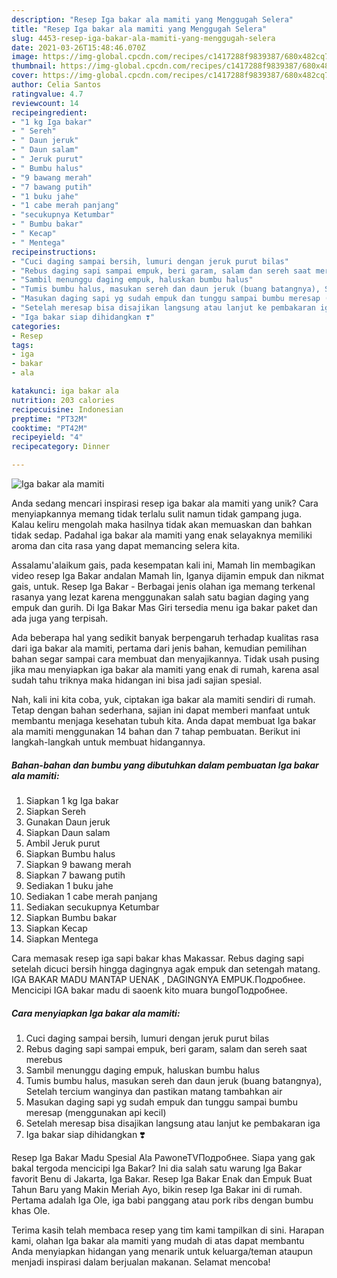 ```yaml
---
description: "Resep Iga bakar ala mamiti yang Menggugah Selera"
title: "Resep Iga bakar ala mamiti yang Menggugah Selera"
slug: 4453-resep-iga-bakar-ala-mamiti-yang-menggugah-selera
date: 2021-03-26T15:48:46.070Z
image: https://img-global.cpcdn.com/recipes/c1417288f9839387/680x482cq70/iga-bakar-ala-mamiti-foto-resep-utama.jpg
thumbnail: https://img-global.cpcdn.com/recipes/c1417288f9839387/680x482cq70/iga-bakar-ala-mamiti-foto-resep-utama.jpg
cover: https://img-global.cpcdn.com/recipes/c1417288f9839387/680x482cq70/iga-bakar-ala-mamiti-foto-resep-utama.jpg
author: Celia Santos
ratingvalue: 4.7
reviewcount: 14
recipeingredient:
- "1 kg Iga bakar"
- " Sereh"
- " Daun jeruk"
- " Daun salam"
- " Jeruk purut"
- " Bumbu halus"
- "9 bawang merah"
- "7 bawang putih"
- "1 buku jahe"
- "1 cabe merah panjang"
- "secukupnya Ketumbar"
- " Bumbu bakar"
- " Kecap"
- " Mentega"
recipeinstructions:
- "Cuci daging sampai bersih, lumuri dengan jeruk purut bilas"
- "Rebus daging sapi sampai empuk, beri garam, salam dan sereh saat merebus"
- "Sambil menunggu daging empuk, haluskan bumbu halus"
- "Tumis bumbu halus, masukan sereh dan daun jeruk (buang batangnya), Setelah tercium wanginya dan pastikan matang tambahkan air"
- "Masukan daging sapi yg sudah empuk dan tunggu sampai bumbu meresap (menggunakan api kecil)"
- "Setelah meresap bisa disajikan langsung atau lanjut ke pembakaran iga"
- "Iga bakar siap dihidangkan ❣️"
categories:
- Resep
tags:
- iga
- bakar
- ala

katakunci: iga bakar ala 
nutrition: 203 calories
recipecuisine: Indonesian
preptime: "PT32M"
cooktime: "PT42M"
recipeyield: "4"
recipecategory: Dinner

---
```



![Iga bakar ala mamiti](https://img-global.cpcdn.com/recipes/c1417288f9839387/680x482cq70/iga-bakar-ala-mamiti-foto-resep-utama.jpg)

Anda sedang mencari inspirasi resep iga bakar ala mamiti yang unik? Cara menyiapkannya memang tidak terlalu sulit namun tidak gampang juga. Kalau keliru mengolah maka hasilnya tidak akan memuaskan dan bahkan tidak sedap. Padahal iga bakar ala mamiti yang enak selayaknya memiliki aroma dan cita rasa yang dapat memancing selera kita.

Assalamu&#39;alaikum gais, pada kesempatan kali ini, Mamah Iin membagikan video resep Iga Bakar andalan Mamah Iin, Iganya dijamin empuk dan nikmat gais, untuk. Resep Iga Bakar - Berbagai jenis olahan iga memang terkenal rasanya yang lezat karena menggunakan salah satu bagian daging yang empuk dan gurih. Di Iga Bakar Mas Giri tersedia menu iga bakar paket dan ada juga yang terpisah.

Ada beberapa hal yang sedikit banyak berpengaruh terhadap kualitas rasa dari iga bakar ala mamiti, pertama dari jenis bahan, kemudian pemilihan bahan segar sampai cara membuat dan menyajikannya. Tidak usah pusing jika mau menyiapkan iga bakar ala mamiti yang enak di rumah, karena asal sudah tahu triknya maka hidangan ini bisa jadi sajian spesial.


Nah, kali ini kita coba, yuk, ciptakan iga bakar ala mamiti sendiri di rumah. Tetap dengan bahan sederhana, sajian ini dapat memberi manfaat untuk membantu menjaga kesehatan tubuh kita. Anda dapat membuat Iga bakar ala mamiti menggunakan 14 bahan dan 7 tahap pembuatan. Berikut ini langkah-langkah untuk membuat hidangannya.

<!--inarticleads1-->

##### Bahan-bahan dan bumbu yang dibutuhkan dalam pembuatan Iga bakar ala mamiti:

1. Siapkan 1 kg Iga bakar
1. Siapkan  Sereh
1. Gunakan  Daun jeruk
1. Siapkan  Daun salam
1. Ambil  Jeruk purut
1. Siapkan  Bumbu halus
1. Siapkan 9 bawang merah
1. Siapkan 7 bawang putih
1. Sediakan 1 buku jahe
1. Sediakan 1 cabe merah panjang
1. Sediakan secukupnya Ketumbar
1. Siapkan  Bumbu bakar
1. Siapkan  Kecap
1. Siapkan  Mentega


Cara memasak resep iga sapi bakar khas Makassar. Rebus daging sapi setelah dicuci bersih hingga dagingnya agak empuk dan setengah matang. IGA BAKAR MADU MANTAP UENAK , DAGINGNYA EMPUK.Подробнее. Mencicipi IGA bakar madu di saoenk kito muara bungoПодробнее. 

<!--inarticleads2-->

##### Cara menyiapkan Iga bakar ala mamiti:

1. Cuci daging sampai bersih, lumuri dengan jeruk purut bilas
1. Rebus daging sapi sampai empuk, beri garam, salam dan sereh saat merebus
1. Sambil menunggu daging empuk, haluskan bumbu halus
1. Tumis bumbu halus, masukan sereh dan daun jeruk (buang batangnya), Setelah tercium wanginya dan pastikan matang tambahkan air
1. Masukan daging sapi yg sudah empuk dan tunggu sampai bumbu meresap (menggunakan api kecil)
1. Setelah meresap bisa disajikan langsung atau lanjut ke pembakaran iga
1. Iga bakar siap dihidangkan ❣️


Resep Iga Bakar Madu Spesial Ala PawoneTVПодробнее. Siapa yang gak bakal tergoda mencicipi Iga Bakar? Ini dia salah satu warung Iga Bakar favorit Benu di Jakarta, Iga Bakar. Resep Iga Bakar Enak dan Empuk Buat Tahun Baru yang Makin Meriah Ayo, bikin resep Iga Bakar ini di rumah. Pertama adalah Iga Ole, iga babi panggang atau pork ribs dengan bumbu khas Ole. 

Terima kasih telah membaca resep yang tim kami tampilkan di sini. Harapan kami, olahan Iga bakar ala mamiti yang mudah di atas dapat membantu Anda menyiapkan hidangan yang menarik untuk keluarga/teman ataupun menjadi inspirasi dalam berjualan makanan. Selamat mencoba!
